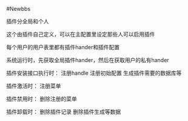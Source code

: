 #Newbbs


插件分全局和个人

这个由插件自己定义，可以在主配置里设定那些人可以启用插件


每个用户的用户表里都有插件hander和插件配置

系统运行时，先获取全局插件hander，然后在获取用户的私有hander


插件安装接口执行时：
注册handle
注册初始配置
生成插件需要的数据库等

插件激活时：
注册菜单

插件禁用时：
删除注册的菜单

插件卸载时：
删除插件记录
删除插件生成等数据